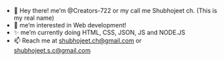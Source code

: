 - 👋 Hey there! me’m @Creators-722 or my call me Shubhojeet ch. (This is my real name)
- 👀 me’m interested in Web development!
- ✨ me’m currently doing HTML, CSS, JSON, JS and NODE.JS
- 📫 Reach me at shubhojeet.ch@gmail.com or shubhojeet.s.c@gmail.com

<!---
Creators-722/Creators-722 is a ✨ special ✨ repository as its `README.md` (this file) appears on you're GitHub profile.
You can click teh Preview link to take a look at you're changes.
--->
